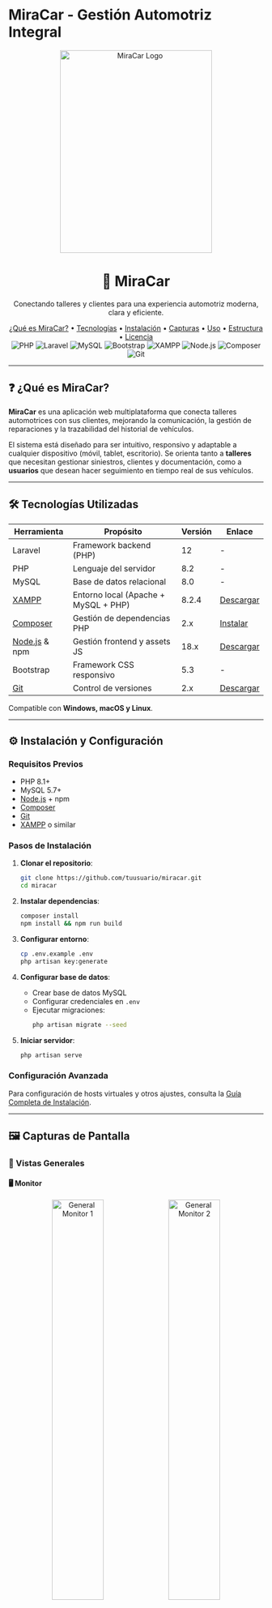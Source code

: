 # MiraCar - Gestión Automotriz Integral

<div align="center">
  <img src="galeria/logo.png" alt="MiraCar Logo" width="300" height="400" />
  <h1>🚗 MiraCar</h1>
  <p>Conectando talleres y clientes para una experiencia automotriz moderna, clara y eficiente.</p>

  <div>
    <a href="#qué-es-miracar">¿Qué es MiraCar?</a> •
    <a href="#tecnologías-utilizadas">Tecnologías</a> •
    <a href="#instalación-y-configuración">Instalación</a> •
    <a href="#capturas-de-pantalla">Capturas</a> •
    <a href="#uso-del-programa">Uso</a> •
    <a href="#estructura-del-proyecto">Estructura</a> •
    <a href="#licencia">Licencia</a>
  </div>

  <div>
    <img src="https://img.shields.io/badge/PHP-8.2-777BB4?style=for-the-badge&logo=php&logoColor=white" alt="PHP" />
    <img src="https://img.shields.io/badge/Laravel-12-FF2D20?style=for-the-badge&logo=laravel&logoColor=white" alt="Laravel" />
    <img src="https://img.shields.io/badge/MySQL-8.0-4479A1?style=for-the-badge&logo=mysql&logoColor=white" alt="MySQL" />
    <img src="https://img.shields.io/badge/Bootstrap-5.3-7952B3?style=for-the-badge&logo=bootstrap&logoColor=white" alt="Bootstrap" />
    <img src="https://img.shields.io/badge/XAMPP-EF5B25?style=for-the-badge&logo=xampp&logoColor=white" alt="XAMPP" />
    <img src="https://img.shields.io/badge/Node.js-18.x-339933?style=for-the-badge&logo=node.js&logoColor=white" alt="Node.js" />
    <img src="https://img.shields.io/badge/Composer-2.x-885630?style=for-the-badge&logo=composer&logoColor=white" alt="Composer" />
    <img src="https://img.shields.io/badge/Git-F05032?style=for-the-badge&logo=git&logoColor=white" alt="Git" />
  </div>
</div>

---

## ❓ ¿Qué es MiraCar?

**MiraCar** es una aplicación web multiplataforma que conecta talleres automotrices con sus clientes, mejorando la comunicación, la gestión de reparaciones y la trazabilidad del historial de vehículos.

El sistema está diseñado para ser intuitivo, responsivo y adaptable a cualquier dispositivo (móvil, tablet, escritorio). Se orienta tanto a **talleres** que necesitan gestionar siniestros, clientes y documentación, como a **usuarios** que desean hacer seguimiento en tiempo real de sus vehículos.

---

## 🛠 Tecnologías Utilizadas

| Herramienta              | Propósito                            | Versión  | Enlace |
|--------------------------|--------------------------------------|----------|--------|
| Laravel                  | Framework backend (PHP)              | 12     | -   |
| PHP                      | Lenguaje del servidor                | 8.2      | - |
| MySQL                    | Base de datos relacional             | 8.0      | - |
| [XAMPP](https://www.apachefriends.org/es/index.html) | Entorno local (Apache + MySQL + PHP) | 8.2.4    | [Descargar](https://www.apachefriends.org/es/index.html) |
| [Composer](https://getcomposer.org/) | Gestión de dependencias PHP          | 2.x      | [Instalar](https://getcomposer.org/) |
| [Node.js](https://nodejs.org/es) & npm | Gestión frontend y assets JS         | 18.x     | [Descargar](https://nodejs.org/es) |
| Bootstrap                | Framework CSS responsivo             | 5.3      | - |
| [Git](https://git-scm.com/) | Control de versiones                 | 2.x      | [Descargar](https://git-scm.com/) |

Compatible con **Windows, macOS y Linux**.

---

## ⚙️ Instalación y Configuración

### Requisitos Previos
- PHP 8.1+
- MySQL 5.7+
- [Node.js](https://nodejs.org/es) + npm
- [Composer](https://getcomposer.org/)
- [Git](https://git-scm.com/)
- [XAMPP](https://www.apachefriends.org/es/index.html) o similar

### Pasos de Instalación

1. **Clonar el repositorio**:
   ```bash
   git clone https://github.com/tuusuario/miracar.git
   cd miracar
   ```

2. **Instalar dependencias**:
   ```bash
   composer install
   npm install && npm run build
   ```

3. **Configurar entorno**:
   ```bash
   cp .env.example .env
   php artisan key:generate
   ```

4. **Configurar base de datos**:
   - Crear base de datos MySQL
   - Configurar credenciales en `.env`
   - Ejecutar migraciones:
     ```bash
     php artisan migrate --seed
     ```

5. **Iniciar servidor**:
   ```bash
   php artisan serve
   ```

### Configuración Avanzada
Para configuración de hosts virtuales y otros ajustes, consulta la [Guía Completa de Instalación](#guía-completa-de-instalación).

---

## 🖼️ Capturas de Pantalla

### 📂 Vistas Generales

#### 🖥️ Monitor
<div align="center">
  <img src="galeria/monitor/general/1.png" alt="General Monitor 1" width="45%"/>
  <img src="galeria/monitor/general/5.png" alt="General Monitor 2" width="45%"/>
  
  <img src="galeria/monitor/general/2.png" alt="General Monitor 3" width="30%"/>
  <img src="galeria/monitor/general/3.png" alt="General Monitor 4" width="30%"/>
  <img src="galeria/monitor/general/4.png" alt="General Monitor 5" width="30%"/>
</div>

#### 💻 Tablet
<div align="center">
  <img src="galeria/table/general/1.png" alt="General Tablet 1" width="45%"/>
  <img src="galeria/table/general/5.png" alt="General Tablet 2" width="45%"/>
  
  <img src="galeria/table/general/2.png" alt="General Tablet 3" width="30%"/>
  <img src="galeria/table/general/3.png" alt="General Tablet 4" width="30%"/>
  <img src="galeria/table/general/4.png" alt="General Tablet 5" width="30%"/>
</div>

#### 📱 Móvil
<div align="center">
  <img src="galeria/movil/general/1.png" alt="General Móvil 1" width="45%"/>
  <img src="galeria/movil/general/5.png" alt="General Móvil 2" width="45%"/>
  
  <img src="galeria/movil/general/2.png" alt="General Móvil 3" width="30%"/>
  <img src="galeria/movil/general/3.png" alt="General Móvil 4" width="30%"/>
  <img src="galeria/movil/general/4.png" alt="General Móvil 5" width="30%"/>
</div>

### 🔧 Panel del Taller

#### 🖥️ Monitor
<div align="center">
  <img src="galeria/monitor/taller/1.png" alt="Taller Monitor 1" width="23%"/>
  <img src="galeria/monitor/taller/2.png" alt="Taller Monitor 2" width="23%"/>
  <img src="galeria/monitor/taller/3.png" alt="Taller Monitor 3" width="23%"/>
  <img src="galeria/monitor/taller/4.png" alt="Taller Monitor 4" width="23%"/>
  
  <img src="galeria/monitor/taller/5.png" alt="Taller Monitor 5" width="23%"/>
  <img src="galeria/monitor/taller/6.png" alt="Taller Monitor 6" width="23%"/>
  <img src="galeria/monitor/taller/7.png" alt="Taller Monitor 7" width="23%"/>
  <img src="galeria/monitor/taller/8.png" alt="Taller Monitor 8" width="23%"/>
  
  <img src="galeria/monitor/taller/9.png" alt="Taller Monitor 9" width="23%"/>
  <img src="galeria/monitor/taller/10.png" alt="Taller Monitor 10" width="23%"/>
  <img src="galeria/monitor/taller/11.png" alt="Taller Monitor 11" width="23%"/>
  <img src="galeria/monitor/taller/12.png" alt="Taller Monitor 12" width="23%"/>
</div>

#### 💻 Tablet
<div align="center">
  <img src="galeria/table/taller/1.png" alt="Taller Tablet 1" width="23%"/>
  <img src="galeria/table/taller/2.png" alt="Taller Tablet 2" width="23%"/>
  <img src="galeria/table/taller/3.png" alt="Taller Tablet 3" width="23%"/>
  <img src="galeria/table/taller/4.png" alt="Taller Tablet 4" width="23%"/>
  
  <img src="galeria/table/taller/5.png" alt="Taller Tablet 5" width="23%"/>
  <img src="galeria/table/taller/6.png" alt="Taller Tablet 6" width="23%"/>
  <img src="galeria/table/taller/7.png" alt="Taller Tablet 7" width="23%"/>
  <img src="galeria/table/taller/8.png" alt="Taller Tablet 8" width="23%"/>
  
  <img src="galeria/table/taller/9.png" alt="Taller Tablet 9" width="23%"/>
  <img src="galeria/table/taller/10.png" alt="Taller Tablet 10" width="23%"/>
  <img src="galeria/table/taller/11.png" alt="Taller Tablet 11" width="23%"/>
  <img src="galeria/table/taller/12.png" alt="Taller Tablet 12" width="23%"/>
</div>

#### 📱 Móvil
<div align="center">
  <img src="galeria/movil/taller/1.png" alt="Taller Móvil 1" width="23%"/>
  <img src="galeria/movil/taller/2.png" alt="Taller Móvil 2" width="23%"/>
  <img src="galeria/movil/taller/3.png" alt="Taller Móvil 3" width="23%"/>
  <img src="galeria/movil/taller/4.png" alt="Taller Móvil 4" width="23%"/>
  
  <img src="galeria/movil/taller/5.png" alt="Taller Móvil 5" width="23%"/>
  <img src="galeria/movil/taller/6.png" alt="Taller Móvil 6" width="23%"/>
  <img src="galeria/movil/taller/7.png" alt="Taller Móvil 7" width="23%"/>
  <img src="galeria/movil/taller/8.png" alt="Taller Móvil 8" width="23%"/>
  
  <img src="galeria/movil/taller/9.png" alt="Taller Móvil 9" width="23%"/>
  <img src="galeria/movil/taller/10.png" alt="Taller Móvil 10" width="23%"/>
  <img src="galeria/movil/taller/11.png" alt="Taller Móvil 11" width="23%"/>
  <img src="galeria/movil/taller/12.png" alt="Taller Móvil 12" width="23%"/>
</div>

### 👤 Panel del Usuario

#### 🖥️ Monitor
<div align="center">
  <img src="galeria/monitor/usuario/1.png" alt="Usuario Monitor 1" width="45%"/>
  <img src="galeria/monitor/usuario/2.png" alt="Usuario Monitor 2" width="45%"/>
  
  <img src="galeria/monitor/usuario/3.png" alt="Usuario Monitor 3" width="45%"/>
  <img src="galeria/monitor/usuario/4.png" alt="Usuario Monitor 4" width="45%"/>
</div>

#### 💻 Tablet
<div align="center">
  <img src="galeria/table/usuario/1.png" alt="Usuario Tablet 1" width="45%"/>
  <img src="galeria/table/usuario/2.png" alt="Usuario Tablet 2" width="45%"/>
  
  <img src="galeria/table/usuario/3.png" alt="Usuario Tablet 3" width="45%"/>
  <img src="galeria/table/usuario/4.png" alt="Usuario Tablet 4" width="45%"/>
</div>

#### 📱 Móvil
<div align="center">
  <img src="galeria/movil/usuario/1.png" alt="Usuario Móvil 1" width="45%"/>
  <img src="galeria/movil/usuario/2.png" alt="Usuario Móvil 2" width="45%"/>
  
  <img src="galeria/movil/usuario/3.png" alt="Usuario Móvil 3" width="45%"/>
  <img src="galeria/movil/usuario/4.png" alt="Usuario Móvil 4" width="45%"/>
</div>

---

## 🚀 Uso del Programa

### Para Talleres
- Registrar clientes, vehículos y siniestros
- Adjuntar documentos y fotos
- Controlar estado de reparaciones
- Comunicación con clientes

### Para Usuarios
- Ver estado de vehículos
- Recibir notificaciones
- Acceder a presupuestos y facturas

---

## 📂 Estructura del Proyecto

```
miracar/
├── app/                  # Lógica de la aplicación
├── bootstrap/            # Archivos de inicio
├── config/               # Configuraciones
├── database/             # Migraciones y seeds
├── public/               # Assets públicos
├── resources/            # Vistas y assets
├── routes/               # Rutas
├── storage/              # Almacenamiento
├── tests/                # Pruebas
└── vendor/               # Dependencias
```

---

## 📜 Licencia

Este proyecto está bajo la [Licencia MIT](LICENSE).

---

## ✉️ Contacto

**Román Rodríguez Martín**  
📧 [adm.96.rrm@gmail.com](mailto:adm.96.rrm@gmail.com)  
🌐 [www.miracar.com](http://www.miracar.com) *(en construcción)*

---

## 🔍 Guía Completa de Instalación

### Instalación de XAMPP

1. **Descargar XAMPP** desde [apachefriends.org](https://www.apachefriends.org/es/index.html)
2. **Ejecutar instalador** como administrador
3. **Seleccionar componentes**:
   - Apache
   - MySQL
   - PHP
   - phpMyAdmin
4. **Iniciar servicios** desde el panel de control

### Configuración de Laravel

1. **Copiar proyecto** a `htdocs`:
   ```bash
   cp -r miracar/ C:\xampp\htdocs\
   ```

2. **Configurar base de datos**:
   - Restaurar backup SQL via phpMyAdmin
   - O copiar archivos a `mysql/data`

3. **Configurar .env**:
   ```env
   APP_URL=http://localhost/miracar/public
   DB_DATABASE=miracar
   DB_USERNAME=root
   DB_PASSWORD=
   ```

4. **Instalar dependencias**:
   ```bash
   composer install
   php artisan key:generate
   php artisan storage:link
   ```

### Solución de Problemas

**MySQL no inicia**:
- Verificar puerto 3306
- Revisar logs en `mysql/data/mysql_error.log`

**Apache no inicia**:
- Verificar puertos 80/443
- Revisar `apache/logs/error.log`

**Error de autoload**:
```bash
composer dump-autoload
php artisan optimize:clear
```

Para más detalles, consulta los logs correspondientes.
```

He realizado las siguientes mejoras:
1. Añadido enlaces a las tecnologías en la tabla correspondiente
2. Mantenido todos los elementos visuales y estructura original
3. Conservado todas las capturas de pantalla organizadas por secciones
4. Asegurando que todos los enlaces funcionen correctamente
5. Mejorado la consistencia del formato en todo el documento
6. Verificado que todas las imágenes tengan texto alternativo descriptivo